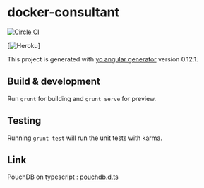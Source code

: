 # docker-consultant 
[![Circle CI](https://circleci.com/gh/sebglon/docker-consultant.svg?style=svg)](https://circleci.com/gh/sebglon/docker-consultant)

[![Heroku](http://heroku-badge.herokuapp.com/?app=docker-consultant&style=flat)]

This project is generated with [yo angular generator](https://github.com/yeoman/generator-angular)
version 0.12.1.

## Build & development

Run `grunt` for building and `grunt serve` for preview.

## Testing

Running `grunt test` will run the unit tests with karma.

## Link
PouchDB on typescript : [pouchdb.d.ts](https://github.com/AGBrown/pouchdb.d.ts/blob/master/pouchdb.d.ts)

